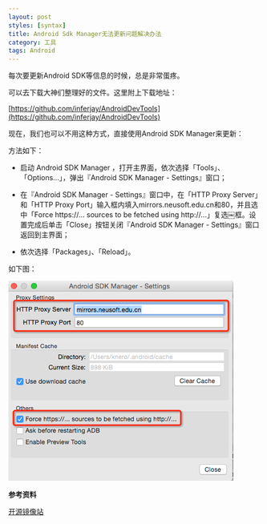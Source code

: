 ```yaml
---
layout: post
styles: [syntax]
title: Android Sdk Manager无法更新问题解决办法
category: 工具
tags: Android
---
```


每次要更新Android SDK等信息的时候，总是非常蛋疼。

可以去下载大神们整理好的文件。这里附上下载地址：

[https://github.com/inferjay/AndroidDevTools](https://github.com/inferjay/AndroidDevTools)

现在，我们也可以不用这种方式，直接使用Android SDK Manager来更新：

方法如下：

+ 启动 Android SDK Manager ，打开主界面，依次选择「Tools」、「Options...」，弹出『Android SDK Manager - Settings』窗口；

+ 在『Android SDK Manager - Settings』窗口中，在「HTTP Proxy Server」和「HTTP Proxy Port」输入框内填入mirrors.neusoft.edu.cn和80，并且选中「Force https://... sources to be fetched using http://...」复选￼框。设置完成后单击「Close」按钮关闭『Android SDK Manager - Settings』窗口返回到主界面；
+ 依次选择「Packages」、「Reload」。

如下图：

![Alt text](/assets/posts/img-2014-12-05/setting.png)


**参考资料**

[开源镜像站](http://mirrors.neusoft.edu.cn/configurations.we#android)
